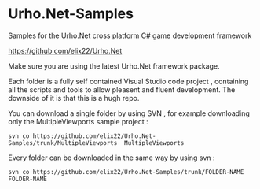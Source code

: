 # Urho.Net-Samples

Samples for the Urho.Net cross platform C# game development framework 

https://github.com/elix22/Urho.Net

Make sure you are using the latest Urho.Net framework package.

Each folder is a fully self contained Visual Studio code project , containing all the scripts and tools to allow pleasent and fluent development.
  The downside of it is that this is a hugh repo.

You can download a single folder by using SVN , for example downloading only the MultipleViewports sample project :

`svn co https://github.com/elix22/Urho.Net-Samples/trunk/MultipleViewports  MultipleViewports`

Every folder can be downloaded in the same way by using svn :

`svn co https://github.com/elix22/Urho.Net-Samples/trunk/FOLDER-NAME  FOLDER-NAME`
